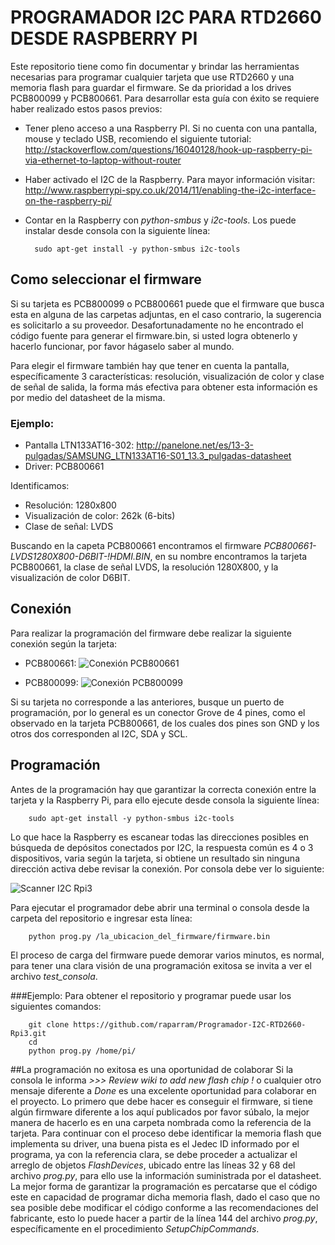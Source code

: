 # PROGRAMADOR I2C PARA RTD2660 DESDE RASPBERRY PI
Este repositorio tiene como fin documentar y brindar las herramientas necesarias para programar cualquier tarjeta que use RTD2660 y una memoria flash para guardar el firmware. Se da prioridad a los drives PCB800099 y PCB800661. Para desarrollar esta guía con éxito se requiere haber realizado estos pasos previos:

* Tener pleno acceso a una Raspberry PI. Si no cuenta con una pantalla, mouse y teclado USB, recomiendo el siguiente tutorial: http://stackoverflow.com/questions/16040128/hook-up-raspberry-pi-via-ethernet-to-laptop-without-router

* Haber activado el I2C de la Raspberry. Para mayor información visitar: http://www.raspberrypi-spy.co.uk/2014/11/enabling-the-i2c-interface-on-the-raspberry-pi/

* Contar en la Raspberry con *python-smbus* y *i2c-tools*. Los puede instalar desde consola con la siguiente línea:
                  
        sudo apt-get install -y python-smbus i2c-tools

## Como seleccionar el firmware
Si su tarjeta es PCB800099 o PCB800661 puede que el firmware que busca esta en alguna de las carpetas adjuntas, en el caso contrario, la sugerencia es solicitarlo a su proveedor. Desafortunadamente no he encontrado el código fuente para generar el firmware.bin, si usted logra obtenerlo y hacerlo funcionar, por favor hágaselo saber al mundo.

Para elegir el firmware también hay que tener en cuenta la pantalla, específicamente 3 características: resolución, visualización de color y clase de señal de salida, la forma más efectiva para obtener esta información es por medio del datasheet de la misma.

### Ejemplo:
* Pantalla LTN133AT16-302: http://panelone.net/es/13-3-pulgadas/SAMSUNG_LTN133AT16-S01_13.3_pulgadas-datasheet
* Driver: PCB800661

Identificamos:
* Resolución: 1280x800
* Visualización de color: 262k (6-bits)
* Clase de señal: LVDS

Buscando en la capeta PCB800661 encontramos el firmware *PCB800661-LVDS1280X800-D6BIT-!HDMI.BIN*, en su nombre encontramos la tarjeta PCB800661, la clase de señal LVDS, la resolución 1280X800, y la visualización de color D6BIT.

## Conexión 
Para realizar la programación del firmware debe realizar la siguiente conexión según la tarjeta:

* PCB800661:
![Conexión PCB800661](http://subefotos.com/ver/?d37b84e64cd67339c8d47c0f1d33d8cao.jpg)

* PCB800099:
![Conexión PCB800099](http://subefotos.com/ver/?5064c26c82d775459a9efa73a730a35do.png)

Si su tarjeta no corresponde a las anteriores, busque un puerto de programación, por lo general es un conector Grove de 4 pines, como el observado en la tarjeta PCB800661, de los cuales dos pines son GND y los otros dos corresponden al I2C, SDA y SCL.

## Programación
Antes de la programación hay que garantizar la correcta conexión entre la tarjeta y la Raspberry Pi, para ello ejecute desde consola la siguiente línea:

        sudo apt-get install -y python-smbus i2c-tools
        
Lo que hace la Raspberry es escanear todas las direcciones posibles en búsqueda de depósitos conectados por I2C, la respuesta común es 4 o 3 dispositivos, varia según la tarjeta, si obtiene un resultado sin ninguna dirección activa debe revisar la conexión. Por consola debe ver lo siguiente:

![Scanner I2C Rpi3](http://subefotos.com/ver/?5064c26c82d775459a9efa73a730a35do.png)

Para ejecutar el programador debe abrir una terminal o consola desde la carpeta del repositorio e ingresar esta línea:

        python prog.py /la_ubicacion_del_firmware/firmware.bin

El proceso de carga del firmware puede demorar varios minutos, es normal, para tener una clara visión de una programación exitosa se invita a ver el archivo *test_consola*. 

###Ejemplo:
Para obtener el repositorio y programar puede usar los siguientes comandos:

        git clone https://github.com/raparram/Programador-I2C-RTD2660-Rpi3.git
        cd 
        python prog.py /home/pi/
       
##La programación no exitosa es una oportunidad de colaborar
Si la consola le informa *>>> Review wiki to add new flash chip !* o cualquier otro mensaje diferente a *Done* es una excelente oportunidad para colaborar en el proyecto. Lo primero que debe hacer es conseguir el firmware, si tiene algún firmware diferente a los aquí publicados por favor súbalo, la mejor manera de hacerlo es en una carpeta nombrada como la referencia de la tarjeta. Para continuar con el proceso debe identificar la memoria flash que implementa su driver, una buena pista es el Jedec ID informado por el programa, ya con la referencia clara, se debe proceder a actualizar el arreglo de objetos *FlashDevices*, ubicado entre las líneas 32 y 68 del archivo *prog.py*, para ello use la información suministrada por el datasheet. La mejor forma de garantizar la programación es percatarse que el código este en capacidad de programar dicha memoria flash, dado el caso que no sea posible debe modificar el código conforme a las recomendaciones del fabricante, esto lo puede hacer a partir de la línea 144 del archivo *prog.py*, específicamente en el procedimiento *SetupChipCommands*.

